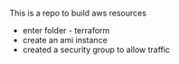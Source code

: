 This is a repo to build aws resources

- enter folder - terraform
- create an ami instance
- created a security group to allow traffic